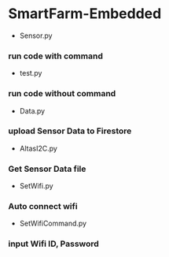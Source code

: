 # SmartFarm-Embedded

* Sensor.py
### run code with command

* test.py
### run code without command

* Data.py
### upload Sensor Data to Firestore

* AltasI2C.py
### Get Sensor Data file 

* SetWifi.py
### Auto connect wifi

* SetWifiCommand.py
### input Wifi ID, Password
